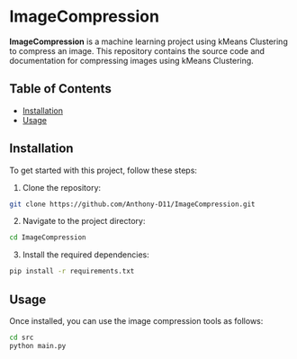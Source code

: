 # ImageCompression

**ImageCompression** is a machine learning project using kMeans Clustering to compress an image. This repository contains the source code and documentation for compressing images using kMeans Clustering.

## Table of Contents

- [Installation](#installation)
- [Usage](#usage)

## Installation

To get started with this project, follow these steps:

1. Clone the repository:

```bash
git clone https://github.com/Anthony-D11/ImageCompression.git
```

2. Navigate to the project directory:

```bash
cd ImageCompression
```

3. Install the required dependencies:

```bash
pip install -r requirements.txt
```

## Usage

Once installed, you can use the image compression tools as follows:

```bash
cd src
python main.py
```
